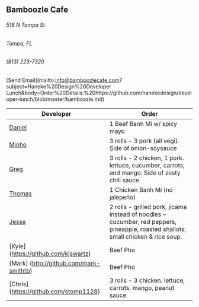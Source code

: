 ## Bamboozle Cafe
###### 516 N Tampa St
###### Tampa, FL
###### (813) 223-7320
[Send Email](mailto:info@bamboozlecafe.com?subject=Haneke%20Design%20Developer Lunch&body=Order%20Details:%20https://github.com/hanekedesign/developer-lunch/blob/master/bamboozle.md)

Developer     | Order
--------------|---------------------
[Daniel](https://github.com/dtartaglia)           	| 1 Beef Banh Mi w/ spicy mayo
[Minho](https://github.com/minhochoi)               | 3 rolls - 3 pork (all vegi). Side of onion-soysauce
[Greg](https://github.com/greghochsprung)           | 3 rolls - 2 chicken, 1 pork. lettuce, cucumber, carrots, and mango. Side of zesty chili sauce
[Thomas](https://github.com/ThomasKomarnicki)       | 1 Chicken Banh Mi (no jalepeño)
[Jesse](https://github.com/jessecurry)              | 2 rolls - grilled pork, jicama instead of noodles – cucumber, red peppers, pineapple, roasted shallots; small chicken & rice soup.
[Kyle] (https://github.com/kjswartz)                | Beef Pho
[Mark] (http://github.com/mark-smithtb)             | Beef Pho 
[Chris] (https://github.com/stomp1128)              | 3 rolls - 3 chicken. lettuce, carrots, mango, peanut sauce
